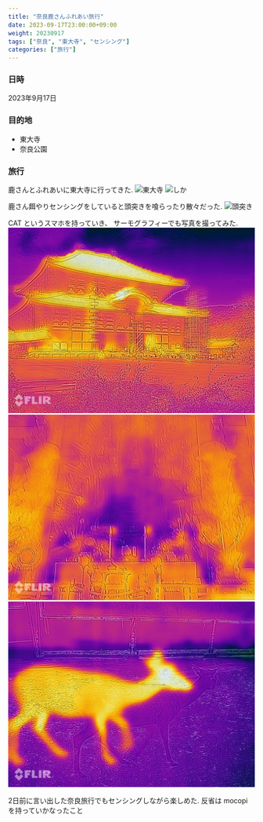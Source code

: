 ```yaml
---
title: "奈良鹿さんふれあい旅行"
date: 2023-09-17T23:00:00+09:00
weight: 20230917
tags: ["奈良", "東大寺", "センシング"]
categories: ["旅行"]
---
```


### 日時
2023年9月17日

### 目的地
- 東大寺
- 奈良公園

### 旅行
鹿さんとふれあいに東大寺に行ってきた.
![東大寺](images/todaiji.jpg)
![しか](images/shika.jpg)

鹿さん餌やりセンシングをしていると頭突きを喰らったり散々だった.
![頭突き](images/dairantou.png)

CAT というスマホを持っていき、
サーモグラフィーでも写真を撮ってみた.
![東大寺](images/todaiji2.jpg)
![大仏](images/daibutu.jpg)
![鹿](images/shika2.jpg)

2日前に言い出した奈良旅行でもセンシングしながら楽しめた.
反省は mocopi を持っていかなったこと
